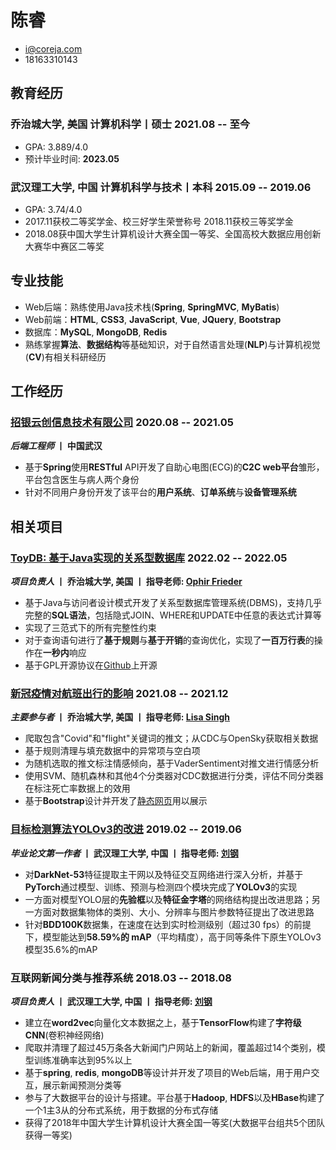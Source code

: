 # 陈睿
- [i@coreja.com](mailto://i@coreja.com)
- 18163310143

## 教育经历
### 乔治城大学, 美国 <span>计算机科学丨硕士</span> <span>2021.08 -- 至今</span>
- GPA: 3.889/4.0
- 预计毕业时间: **2023.05**

### 武汉理工大学, 中国 <span>计算机科学与技术丨本科</span> <span>2015.09 -- 2019.06</span>
- GPA: 3.74/4.0
- 2017.11获校二等奖学金、校三好学生荣誉称号 2018.11获校三等奖学金
- 2018.08获中国大学生计算机设计大赛全国一等奖、全国高校大数据应用创新大赛华中赛区二等奖

## 专业技能
- Web后端：熟练使用Java技术栈(**Spring**, **SpringMVC**, **MyBatis**)
- Web前端：**HTML**, **CSS3**, **JavaScript**, **Vue**, **JQuery**, **Bootstrap**
- 数据库：**MySQL**, **MongoDB**, **Redis**
- 熟练掌握**算法**、**数据结构**等基础知识，对于自然语言处理(**NLP**)与计算机视觉(**CV**)有相关科研经历

## 工作经历
### [招银云创信息技术有限公司](http://cmbyc.com)  <span>2020.08 -- 2021.05</span>
***后端工程师* 丨 中国武汉**

- 基于**Spring**使用**RESTful** API开发了自助心电图(ECG)的**C2C web平台**雏形，平台包含医生与病人两个身份
- 针对不同用户身份开发了该平台的**用户系统**、**订单系统**与**设备管理系统**

## 相关项目
### [ToyDB: 基于Java实现的关系型数据库](https://github.com/CoreJa/ToyDB) <span>2022.02 -- 2022.05</span>
***项目负责人* 丨 乔治城大学, 美国 丨 指导老师: [Ophir Frieder](https://people.cs.georgetown.edu/~ophir/)**

- 基于Java与访问者设计模式开发了关系型数据库管理系统(DBMS)，支持几乎完整的**SQL语法**，包括隐式JOIN、WHERE和UPDATE中任意的表达式计算等
- 实现了三范式下的所有完整性约束
- 对于查询语句进行了**基于规则**与**基于开销**的查询优化，实现了**一百万行表**的操作在**一秒内**响应
- 基于GPL开源协议在[Github](https://github.com/CoreJa/ToyDB)上开源

### [新冠疫情对航班出行的影响](https://cosc587.coreja.com/) <span>2021.08 -- 2021.12</span>
***主要参与者* 丨 乔治城大学, 美国 丨 指导老师: [Lisa Singh](https://people.cs.georgetown.edu/~singh/)** 

- 爬取包含"Covid"和"flight"关键词的推文；从CDC与OpenSky获取相关数据
- 基于规则清理与填充数据中的异常项与空白项
- 为随机选取的推文标注情感倾向，基于VaderSentiment对推文进行情感分析
- 使用SVM、随机森林和其他4个分类器对CDC数据进行分类，评估不同分类器在标注死亡率数据上的效用
- 基于**Bootstrap**设计并开发了[静态网页](https://cosc587.coreja.com/)用以展示

### [目标检测算法YOLOv3的改进](https://coreja.github.io/Schoolwork/2019/05/%E7%89%A9%E4%BD%93%E6%A3%80%E6%B5%8B%E7%AE%97%E6%B3%95YOLOv3%E7%9A%84%E6%94%B9%E8%BF%9B%E2%80%94%E2%80%94%E8%AE%BA%E6%96%87/#abstract)  <span>2019.02 -- 2019.06</span>
***毕业论文第一作者* 丨 武汉理工大学, 中国 丨 指导老师: [刘钢](https://ieeexplore.ieee.org/author/37540055600)**

- 对**DarkNet-53**特征提取主干网以及特征交互网络进行深入分析，并基于**PyTorch**通过模型、训练、预测与检测四个模块完成了**YOLOv3**的实现
- 一方面对模型YOLO层的**先验框**以及**特征金字塔**的网络结构提出改进思路；另一方面对数据集物体的类别、大小、分辨率与图片参数特征提出了改进思路
- 针对**BDD100K**数据集，在速度在达到实时检测级别（超过30 fps）的前提下，模型能达到**58.59%的 mAP**（平均精度），高于同等条件下原生YOLOv3模型35.6%的mAP

### 互联网新闻分类与推荐系统 <span>2018.03 -- 2018.08</span>
***项目负责人* 丨 武汉理工大学, 中国 丨 指导老师: [刘钢](https://ieeexplore.ieee.org/author/37540055600)**

- 建立在**word2vec**向量化文本数据之上，基于**TensorFlow**构建了**字符级CNN**(卷积神经网络)
- 爬取并清理了超过45万条各大新闻门户网站上的新闻，覆盖超过14个类别，模型训练准确率达到95%以上
- 基于**spring**, **redis**, **mongoDB**等设计并开发了项目的Web后端，用于用户交互，展示新闻预测分类等
- 参与了大数据平台的设计与搭建。平台基于**Hadoop**, **HDFS**以及**HBase**构建了一个1主3从的分布式系统，用于数据的分布式存储
- 获得了2018年中国大学生计算机设计大赛全国一等奖(大数据平台组共5个团队获得一等奖)